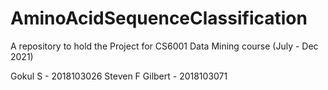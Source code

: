 # AminoAcidSequenceClassification
A repository to hold the Project for CS6001 Data Mining course (July - Dec 2021)

Gokul S - 2018103026
Steven F Gilbert - 2018103071
